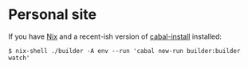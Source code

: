 # Personal site

If you have [Nix](https://nixos.org/nix) and a recent-ish version of [cabal-install](https://www.haskell.org/cabal/) installed:

```
$ nix-shell ./builder -A env --run 'cabal new-run builder:builder watch'
```
